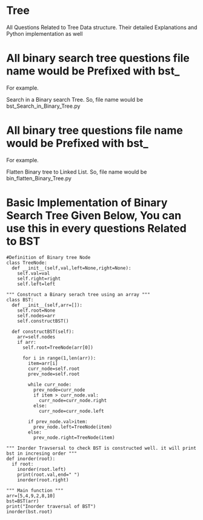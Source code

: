 # Tree
All Questions Related to Tree Data structure. Their detailed Explanations and Python implementation as well

# All binary search tree questions file name would be  Prefixed with bst_
For example.

Search in a Binary search  Tree.
So, file name would be bst_Search_in_Binary_Tree.py

# All binary tree questions file name would be  Prefixed with bst_
For example.

Flatten Binary tree to Linked List.
So, file name would be bin_flatten_Binary_Tree.py


# Basic Implementation of Binary Search Tree Given Below, You can use this in every questions Related to BST


    #Definition of Binary tree Node
    class TreeNode:
      def __init__(self,val,left=None,right=None):
        self.val=val
        self.right=right
        self.left=left

    """ Construct a Binary serach tree using an array """
    class BST:
      def __init__(self,arr=[]):
        self.root=None
        self.nodes=arr
        self.constructBST()

      def constructBST(self):
        arr=self.nodes
        if arr:
          self.root=TreeNode(arr[0])

          for i in range(1,len(arr)):
            item=arr[i]
            curr_node=self.root
            prev_node=self.root

            while curr_node:
              prev_node=curr_node
              if item > curr_node.val:
                curr_node=curr_node.right
              else:
                curr_node=curr_node.left

            if prev_node.val>item:
              prev_node.left=TreeNode(item)
            else:
              prev_node.right=TreeNode(item)

    """ Inorder Travsersal to check BST is constructed well. it will print bst in incresing order """
    def inorder(root):
      if root:
        inorder(root.left)
        print(root.val,end=" ")
        inorder(root.right)
    
    """ Main function """
    arr=[5,4,9,2,8,10]
    bst=BST(arr)
    print("Inorder traversal of BST")
    inorder(bst.root)
